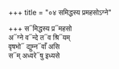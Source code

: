 +++
title = "०४ समिद्धस्य प्रमहसोऽग्ने"

+++
स᳓मिद्धस्य प्र᳓महसो  
अ᳓ग्ने व᳓न्दे त᳓व श्रि᳓यम्  
वृषभो᳓ द्युम्न᳓वाँ असि  
स᳓म् अध्वरे᳓षु इध्यसे